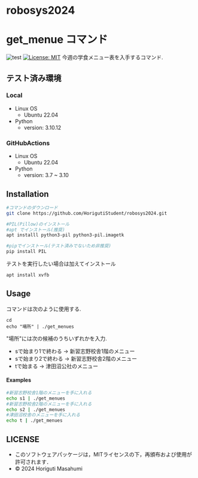 # robosys2024

# get_menue コマンド
![test](https://github.com/HorigutiStudent/robosys2024/actions/workflows/test.yml/badge.svg)
[![License: MIT](https://img.shields.io/badge/License-MIT-yellow.svg)](https://opensource.org/licenses/MIT)
 今週の学食メニュー表を入手するコマンド.
## テスト済み環境
### Local
- Linux OS
    - Ubuntu 22.04
- Python
    - version:  3.10.12    
### GitHubActions
- Linux OS
    - Ubuntu 22.04
- Python 
    - version: 3.7 ~ 3.10
## Installation
```sh
#コマンドのダウンロード
git clone https://github.com/HorigutiStudent/robosys2024.git

#PIL(Pillow)のインストール
#apt でインストール(推奨)
apt installl python3-pil python3-pil.imagetk

#pipでインストール(テスト済みでないため非推奨)
pip install PIL
```
テストを実行したい場合は加えてインストール
```sh
apt install xvfb
```

## Usage
コマンドは次のように使用する.
```
cd 
echo "場所" | ./get_menues
```
"場所"には次の候補のうちいずれかを入力.
- sで始まり1で終わる -> 新習志野校舎1階のメニュー
- sで始まり2で終わる -> 新習志野校舎2階のメニュー
- tで始まる         -> 津田沼公社のメニュー
#### Examples
```sh
#新習志野校舎1階のメニューを手に入れる
echo s1 | ./get_menues
#新習志野校舎2階のメニューを手に入れる
echo s2 | ./get_menues
#津田沼校舎のメニューを手に入れる
echo t | ./get_menues
```
  
## LICENSE
- このソフトウェアパッケージは，MITライセンスの下，再頒布および使用が許可されます．
- © 2024 Horiguti Masahumi
